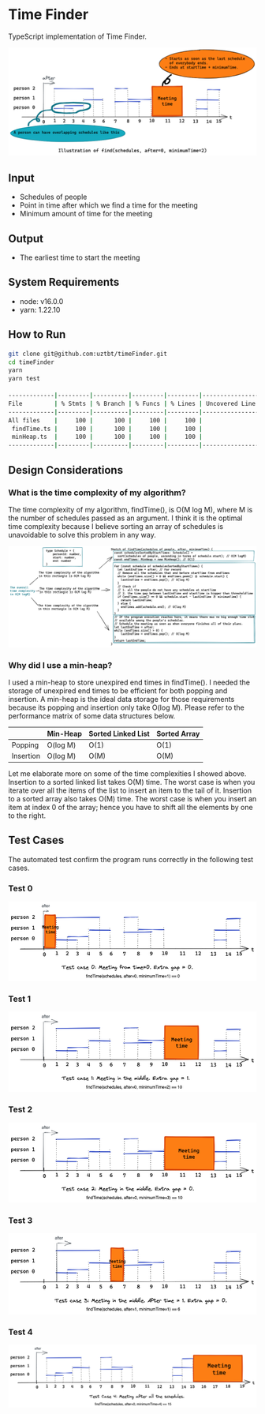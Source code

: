 # Time Finder

TypeScript implementation of Time Finder.

![](./doc/png/cover.png)

## Input

- Schedules of people
- Point in time after which we find a time for the meeting
- Minimum amount of time for the meeting

## Output

- The earliest time to start the meeting

## System Requirements

- node: v16.0.0
- yarn: 1.22.10

## How to Run

```bash
git clone git@github.com:uztbt/timeFinder.git
cd timeFinder
yarn
yarn test

-------------|---------|----------|---------|---------|-------------------
File         | % Stmts | % Branch | % Funcs | % Lines | Uncovered Line #s 
-------------|---------|----------|---------|---------|-------------------
All files    |     100 |      100 |     100 |     100 |                   
 findTime.ts |     100 |      100 |     100 |     100 |                   
 minHeap.ts  |     100 |      100 |     100 |     100 |                   
-------------|---------|----------|---------|---------|-------------------
```

## Design Considerations

### What is the time complexity of my algorithm?

The time complexity of my algorithm, findTime(), is O(M log M), where M is the number of schedules passed as an argument. I think it is the optimal time complexity because I believe sorting an array of schedules is unavoidable to solve this problem in any way.

![](./doc/png/timeComplexity.png)

### Why did I use a min-heap?

I used a min-heap to store unexpired end times in findTime(). I needed the storage of unexpired end times to be efficient for both popping and insertion. A min-heap is the ideal data storage for those requirements because its popping and insertion only take O(log M). Please refer to the performance matrix of some data structures below.

| | Min-Heap | Sorted Linked List | Sorted Array |
| - |--|--|--|
| Popping | O(log M) | O(1) | O(1) |
| Insertion | O(log M) | O(M) | O(M) |

Let me elaborate more on some of the time complexities I showed above. Insertion to a sorted linked list takes O(M) time. The worst case is when you iterate over all the items of the list to insert an item to the tail of it. Insertion to a sorted array also takes O(M) time. The worst case is when you insert an item at index 0 of the array; hence you have to shift all the elements by one to the right.

## Test Cases

The automated test confirm the program runs correctly in the following test cases.

### Test 0

![](./doc/png/test0.png)

### Test 1

![](./doc/png/test1.png)


### Test 2

![](./doc/png/test2.png)

### Test 3

![](./doc/png/test3.png)

### Test 4

![](./doc/png/test4.png)
